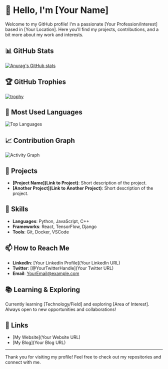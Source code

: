 # 👋 Hello, I'm [Your Name]

Welcome to my GitHub profile! I'm a passionate [Your Profession/Interest] based in [Your Location]. Here you'll find my projects, contributions, and a bit more about my work and interests.

## 📊 GitHub Stats

[![Anurag's GitHub stats](https://github-readme-stats.vercel.app/api?username=jaypeepeep&show_icons=true&hide_title=true&count_private=true&hide=prs&theme=radical)](https://github.com/anuraghazra/github-readme-stats)

## 🏆 GitHub Trophies

[![trophy](https://github-profile-trophy.vercel.app/?username=jaypeepeep&theme=onedark)](https://github.com/ryo-ma/github-profile-trophy)

## 🚀 Most Used Languages

![Top Languages](https://github-readme-stats.vercel.app/api/top-langs/?username=jaypeepeep&layout=compact&theme=radical)

## 📈 Contribution Graph

![Activity Graph](https://activity-graph.herokuapp.com/graph?username=jaypeepeep&theme=react-dark)

## 💼 Projects

- **[Project Name](Link to Project)**: Short description of the project.
- **[Another Project](Link to Another Project)**: Short description of the project.

## 🌟 Skills

- **Languages**: Python, JavaScript, C++
- **Frameworks**: React, TensorFlow, Django
- **Tools**: Git, Docker, VSCode

## 📫 How to Reach Me

- **LinkedIn**: [Your LinkedIn Profile](Your LinkedIn URL)
- **Twitter**: [@YourTwitterHandle](Your Twitter URL)
- **Email**: [YourEmail@example.com](mailto:YourEmail@example.com)

## 📚 Learning & Exploring

Currently learning [Technology/Field] and exploring [Area of Interest]. Always open to new opportunities and collaborations!

## 🔗 Links

- [My Website](Your Website URL)
- [My Blog](Your Blog URL)

---

Thank you for visiting my profile! Feel free to check out my repositories and connect with me.
